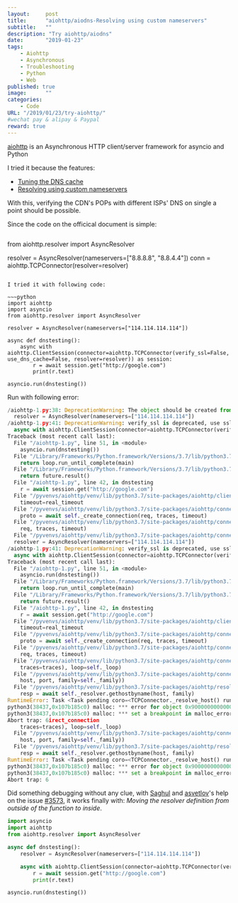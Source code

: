 ```yaml
---
layout:     post
title:      "aiohttp/aiodns-Resolving using custom nameservers"
subtitle:   ""
description: "Try aiohttp/aiodns"
date:       "2019-01-23"
tags:
    - Aiohttp
    - Asynchronous
    - Troubleshooting
    - Python
    - Web
published: true
image:      ""
categories:
    - Code
URL: "/2019/01/23/try-aiohttp/"
#wechat pay & alipay & Paypal
reward: true
---
```

[aiohttp](https://github.com/aio-libs/aiohttp) is an Asynchronous HTTP client/server framework for asyncio and Python

I tried it because the features:

- [Tuning the DNS cache](https://aiohttp.readthedocs.io/en/stable/client_advanced.html#tuning-the-dns-cache)
- [Resolving using custom nameservers](https://aiohttp.readthedocs.io/en/stable/client_advanced.html#resolving-using-custom-nameservers)

With this, verifying the CDN's POPs with different ISPs' DNS on single a point should be possible.

Since the code on the officical document is simple:

>~~~python
from aiohttp.resolver import AsyncResolver

resolver = AsyncResolver(nameservers=["8.8.8.8", "8.8.4.4"])
conn = aiohttp.TCPConnector(resolver=resolver)
~~~

I tried it with following code:

~~~python
import aiohttp
import asyncio
from aiohttp.resolver import AsyncResolver

resolver = AsyncResolver(nameservers=["114.114.114.114"])

async def dnstesting():
    async with aiohttp.ClientSession(connector=aiohttp.TCPConnector(verify_ssl=False, use_dns_cache=False, resolver=resolver)) as session:
        r = await session.get("http://google.com")
        print(r.text)

asyncio.run(dnstesting())
~~~

Run with following error:

~~~python
/aiohttp-1.py:38: DeprecationWarning: The object should be created from async function
  resolver = AsyncResolver(nameservers=["114.114.114.114"])
/aiohttp-1.py:41: DeprecationWarning: verify_ssl is deprecated, use ssl=False instead
  async with aiohttp.ClientSession(connector=aiohttp.TCPConnector(verify_ssl=False, use_dns_cache=False, resolver=resolver)) assession:
Traceback (most recent call last):
  File "/aiohttp-1.py", line 51, in <module>
    asyncio.run(dnstesting())
  File "/Library/Frameworks/Python.framework/Versions/3.7/lib/python3.7/asyncio/runners.py", line 43, in run
    return loop.run_until_complete(main)
  File "/Library/Frameworks/Python.framework/Versions/3.7/lib/python3.7/asyncio/base_events.py", line 584, in run_until_complete
    return future.result()
  File "/aiohttp-1.py", line 42, in dnstesting
    r = await session.get("http://google.com")
  File "/pyvenvs/aiohttp/venv/lib/python3.7/site-packages/aiohttp/client.py", line 476, in _request
    timeout=real_timeout
  File "/pyvenvs/aiohttp/venv/lib/python3.7/site-packages/aiohttp/connector.py", line 522, in connect
    proto = await self._create_connection(req, traces, timeout)
  File "/pyvenvs/aiohttp/venv/lib/python3.7/site-packages/aiohttp/connector.py", line 854, in _create_connection
    req, traces, timeout)
  File "/pyvenvs/aiohttp/venv/lib/python3.7/site-packages/aiohttp/connector.py", line 955, in _create_d/aiohttp-1.py:38: DeprecationWarning: The object should be created from async function
  resolver = AsyncResolver(nameservers=["114.114.114.114"])
/aiohttp-1.py:41: DeprecationWarning: verify_ssl is deprecated, use ssl=False instead
  async with aiohttp.ClientSession(connector=aiohttp.TCPConnector(verify_ssl=False, use_dns_cache=False, resolver=resolver)) assession:
Traceback (most recent call last):
  File "/aiohttp-1.py", line 51, in <module>
    asyncio.run(dnstesting())
  File "/Library/Frameworks/Python.framework/Versions/3.7/lib/python3.7/asyncio/runners.py", line 43, in run
    return loop.run_until_complete(main)
  File "/Library/Frameworks/Python.framework/Versions/3.7/lib/python3.7/asyncio/base_events.py", line 584, in run_until_complete
    return future.result()
  File "/aiohttp-1.py", line 42, in dnstesting
    r = await session.get("http://google.com")
  File "/pyvenvs/aiohttp/venv/lib/python3.7/site-packages/aiohttp/client.py", line 476, in _request
    timeout=real_timeout
  File "/pyvenvs/aiohttp/venv/lib/python3.7/site-packages/aiohttp/connector.py", line 522, in connect
    proto = await self._create_connection(req, traces, timeout)
  File "/pyvenvs/aiohttp/venv/lib/python3.7/site-packages/aiohttp/connector.py", line 854, in _create_connection
    req, traces, timeout)
  File "/pyvenvs/aiohttp/venv/lib/python3.7/site-packages/aiohttp/connector.py", line 955, in _create_direct_connection
    traces=traces), loop=self._loop)
  File "/pyvenvs/aiohttp/venv/lib/python3.7/site-packages/aiohttp/connector.py", line 788, in _resolve_host
    host, port, family=self._family))
  File "/pyvenvs/aiohttp/venv/lib/python3.7/site-packages/aiohttp/resolver.py", line 64, in resolve
    resp = await self._resolver.gethostbyname(host, family)
RuntimeError: Task <Task pending coro=<TCPConnector._resolve_host() running at /pyvenvs/aiohttp/venv/lib/python3.7/site-packages/aiohttp/connector.py:788> cb=[shield.<locals>._done_callback() at /Library/Frameworks/Python.framework/Versions/3.7/lib/python3.7/asyncio/tasks.py:776]> got Future <Future pending> attached to a different loop
python3(38437,0x107b185c0) malloc: *** error for object 0x9000000000000000: pointer being freed was not allocated
python3(38437,0x107b185c0) malloc: *** set a breakpoint in malloc_error_break to debug
Abort trap: 6irect_connection
    traces=traces), loop=self._loop)
  File "/pyvenvs/aiohttp/venv/lib/python3.7/site-packages/aiohttp/connector.py", line 788, in _resolve_host
    host, port, family=self._family))
  File "/pyvenvs/aiohttp/venv/lib/python3.7/site-packages/aiohttp/resolver.py", line 64, in resolve
    resp = await self._resolver.gethostbyname(host, family)
RuntimeError: Task <Task pending coro=<TCPConnector._resolve_host() running at /pyvenvs/aiohttp/venv/lib/python3.7/site-packages/aiohttp/connector.py:788> cb=[shield.<locals>._done_callback() at /Library/Frameworks/Python.framework/Versions/3.7/lib/python3.7/asyncio/tasks.py:776]> got Future <Future pending> attached to a different loop
python3(38437,0x107b185c0) malloc: *** error for object 0x9000000000000000: pointer being freed was not allocated
python3(38437,0x107b185c0) malloc: *** set a breakpoint in malloc_error_break to debug
Abort trap: 6
~~~

Did something debugging without any clue, with [Saghul](https://github.com/saghul) and [asvetlov](https://github.com/asvetlov)'s help on the issue [#3573](https://github.com/aio-libs/aiohttp/issues/3573), it works finally with: *Moving the resolver definition from outside of the function to inside*.

~~~python
import asyncio
import aiohttp
from aiohttp.resolver import AsyncResolver

async def dnstesting():
    resolver = AsyncResolver(nameservers=["114.114.114.114"])

    async with aiohttp.ClientSession(connector=aiohttp.TCPConnector(verify_ssl=False, use_dns_cache=False, resolver=resolver)) as session:
        r = await session.get("http://google.com")
        print(r.text)

asyncio.run(dnstesting())
~~~
